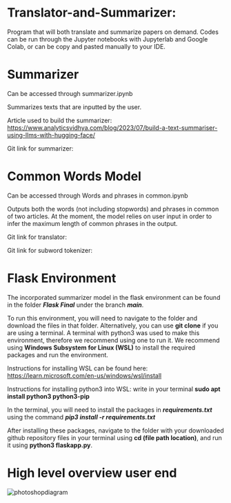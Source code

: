 # Translator-and-Summarizer:
Program that will both translate and summarize papers on demand.
Codes can be run through the Jupyter notebooks with Jupyterlab and Google Colab, or can be copy and pasted manually to your IDE. 

# Summarizer 
Can be accessed through summarizer.ipynb

Summarizes texts that are inputted by the user. 

Article used to build the summarizer: https://www.analyticsvidhya.com/blog/2023/07/build-a-text-summariser-using-llms-with-hugging-face/ 

Git link for summarizer:

# Common Words Model
Can be accessed through Words and phrases in common.ipynb

Outputs both the words (not including stopwords) and phrases in common of two articles. At the moment, the model relies on user input in order to infer the maximum length of common phrases in the output.



Git link for translator:

Git link for subword tokenizer:

# Flask Environment
The incorporated summarizer model in the flask environment can be found in the folder ***Flask Final*** under the branch ***main***. 

To run this environment, you will need to navigate to the folder and download the files in that folder. Alternatively, you can use **git clone** if you are using a terminal. A terminal with python3 was used to make this environment, therefore we recommend using one to run it. We recommend using **Windows Subsystem for Linux (WSL)** to install the required packages and run the environment. 

Instructions for installing WSL can be found here: https://learn.microsoft.com/en-us/windows/wsl/install

Instructions for installing python3 into WSL: write in your terminal **sudo apt install python3 python3-pip**

In the terminal, you will need to install the packages in ***requirements.txt*** using the command ***pip3 install -r requirements.txt*** 

After installing these packages, navigate to the folder with your downloaded github repository files in your terminal using **cd (file path location)**, and run it using **python3 flaskapp.py**.
# High level overview user end
![photoshopdiagram](https://github.com/pramjati02/Translator-and-Summarizer/assets/139998943/2aa925ef-21f7-4442-80fe-bb260abb8c93)
